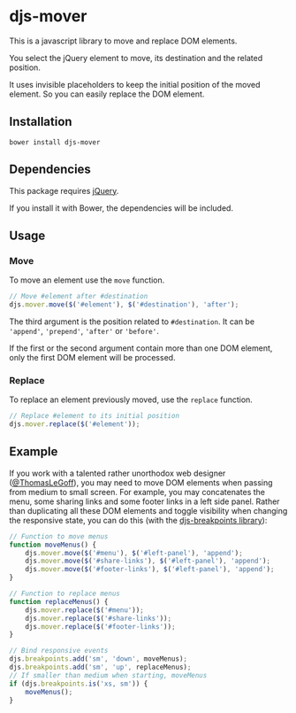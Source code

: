 # djs-mover

This is a javascript library to move and replace DOM elements.

You select the jQuery element to move, its destination and the related position.

It uses invisible placeholders to keep the initial position of the moved element. So you can easily replace the DOM element.

## Installation

```
bower install djs-mover
```

## Dependencies

This package requires [jQuery](http://jquery.com/).

If you install it with Bower, the dependencies will be included.

## Usage

### Move

To move an element use the `move` function.

```javascript
// Move #element after #destination
djs.mover.move($('#element'), $('#destination'), 'after');
```

The third argument is the position related to `#destination`. It can be `'append'`, `'prepend'`, `'after'` or `'before'`.

If the first or the second argument contain more than one DOM element, only the first DOM element will be processed.

### Replace

To replace an element previously moved, use the `replace` function.

```javascript
// Replace #element to its initial position
djs.mover.replace($('#element'));
```

## Example

If you work with a talented rather unorthodox web designer ([@ThomasLeGoff](https://www.behance.net/thomaslegoff)), you may need to move DOM elements when passing from medium to small screen.
For example, you may concatenates the menu, some sharing links and some footer links in a left side panel.
Rather than duplicating all these DOM elements and toggle visibility when changing the responsive state, you can do this (with the [djs-breakpoints library](https://github.com/EdouardDem/djs-breakpoints)):

```javascript
// Function to move menus
function moveMenus() {
    djs.mover.move($('#menu'), $('#left-panel'), 'append');
    djs.mover.move($('#share-links'), $('#left-panel'), 'append');
    djs.mover.move($('#footer-links'), $('#left-panel'), 'append');
}

// Function to replace menus
function replaceMenus() {
    djs.mover.replace($('#menu'));
    djs.mover.replace($('#share-links'));
    djs.mover.replace($('#footer-links'));
}

// Bind responsive events
djs.breakpoints.add('sm', 'down', moveMenus);
djs.breakpoints.add('sm', 'up', replaceMenus);
// If smaller than medium when starting, moveMenus
if (djs.breakpoints.is('xs, sm')) {
    moveMenus();
}
```
